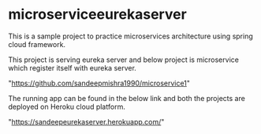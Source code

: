 # microserviceeurekaserver

This is a sample project to practice microservices architecture using spring cloud framework.

This project is serving eureka server and below project is microservice which register itself with eureka server.

"https://github.com/sandeepmishra1990/microservice1"

The running app can be found in the below link and both the projects are deployed on Heroku cloud platform.

"https://sandeepeurekaserver.herokuapp.com/"
